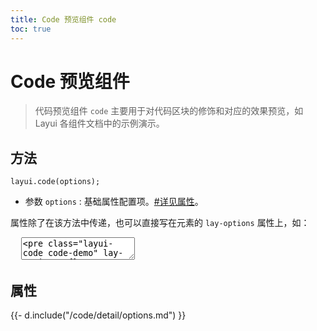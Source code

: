 ```yaml
---
title: Code 预览组件 code
toc: true
---
```

 
# Code 预览组件

> 代码预览组件 `code` 主要用于对代码区块的修饰和对应的效果预览，如 Layui 各组件文档中的示例演示。


<h2 id="api" lay-toc="{}">方法</h2>

`layui.code(options);`

- 参数 `options` : 基础属性配置项。[#详见属性](#options)。

属性除了在该方法中传递，也可以直接写在元素的 `lay-options` 属性上，如：

<pre class="layui-code" lay-options="{preview: true, layout: ['code', 'preview']}">
  <textarea>
<pre class="layui-code code-demo" lay-options="{}">
// 在里面放置任意的 code
test
test
</pre>

<!-- import layui -->  
<script>
layui.use(function(){
  // code
  layui.code({
    elem: '.code-demo'
  });
})
</script>
  </textarea>
</pre>

<h2 id="options" lay-toc="{hot: true}">属性</h2>

<div>
{{- d.include("/code/detail/options.md") }}
</div>